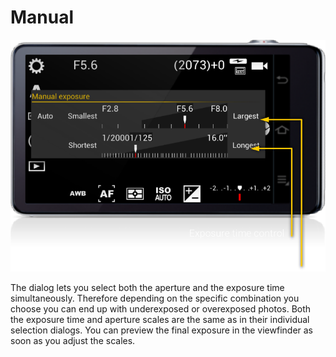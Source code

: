 # Manual

![Manual exposure](../images/exposure-manual.png)

The dialog lets you select both the aperture and the exposure time simultaneously. Therefore depending on the specific combination you choose you can end up with underexposed or overexposed photos. Both the exposure time and aperture scales are the same as in their individual selection dialogs. You can preview the final exposure in the viewfinder as soon as you adjust the scales.
